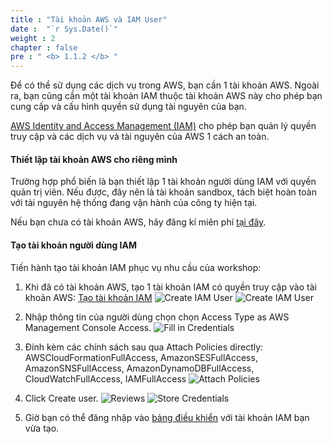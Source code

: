```yaml
---
title : "Tài khoản AWS và IAM User"
date :  "`r Sys.Date()`" 
weight : 2 
chapter : false
pre : " <b> 1.1.2 </b> "
---
```


Để có thể sử dụng các dịch vụ trong AWS, bạn cần 1 tài khoản AWS. Ngoài ra, bạn cũng cần một tài khoản IAM thuộc tài khoản AWS này cho phép bạn cung cấp và cấu hình quyền sử dụng tài nguyên của bạn.

[AWS Identity and Access Management (IAM)](https://aws.amazon.com/iam/) cho phép bạn quản lý quyền truy cập và các dịch vụ và tài nguyên của AWS 1 cách an toàn.

#### Thiết lập tài khoản AWS cho riêng mình

Trường hợp phổ biến là bạn thiết lập 1 tài khoản người dùng IAM với quyền quản trị viên. Nếu được, đây nên là tài khoản sandbox, tách biệt hoàn toàn với tài nguyên hệ thống đang vận hành của công ty hiện tại.

Nếu bạn chưa có tài khoản AWS, hãy đăng kí miên phí [tại đây](https://portal.aws.amazon.com/billing/signup).

#### Tạo tài khoản người dùng IAM

Tiến hành tạo tài khoản IAM phục vụ nhu cầu của workshop:
1. Khi đã có tài khoản AWS, tạo 1 tài khoản IAM có quyền truy cập vào tài khoản AWS: [Tạo tài khoản IAM](https://console.aws.amazon.com/iam/home?#/users$new)
    ![Create IAM User](/hugo-ses/images/1/2/navigate.png?featherlight=false&width=70pc)
    ![Create IAM User](/hugo-ses/images/1/2/create.png?featherlight=false&width=70pc)

2. Nhập thông tin của người dùng chọn chọn Access Type as AWS Management Console Access.
    ![Fill in Credentials](/hugo-ses/images/1/2/account-info.png?featherlight=false&width=70pc)

3. Đính kèm các chính sách sau qua Attach Policies directly:
    AWSCloudFormationFullAccess, AmazonSESFullAccess, AmazonSNSFullAccess, AmazonDynamoDBFullAccess, CloudWatchFullAccess, IAMFullAccess
    ![Attach Policies](/hugo-ses/images/1/2/attack-policies.png?featherlight=false&width=70pc)

4. Click Create user.
    ![Reviews](/hugo-ses/images/1/2/reviews.png?featherlight=false&width=70pc)
    ![Store Credentials](/hugo-ses/images/1/2/store-access.png?featherlight=false&width=70pc)

5. Giờ bạn có thể đăng nhập vào [bảng điều khiển](https://aws.amazon.com/console/) với tài khoản IAM bạn vừa tạo.